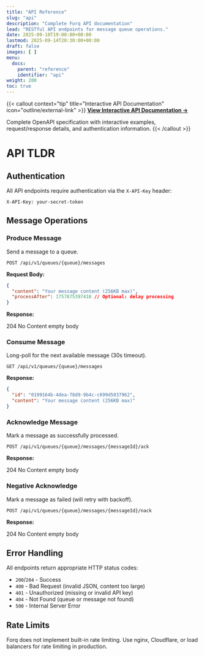 ```yaml
---
title: "API Reference"
slug: "api"
description: "Complete Forq API documentation"
lead: "RESTful API endpoints for message queue operations."
date: 2025-09-10T19:00:00+00:00
lastmod: 2025-09-14T20:30:00+00:00
draft: false
images: [ ]
menu:
  docs:
    parent: "reference"
    identifier: "api"
weight: 200
toc: true
---
```


{{< callout context="tip" title="Interactive API Documentation" icon="outline/external-link" >}}
**[View Interactive API Documentation →](/documentation-portal/api/)**

Complete OpenAPI specification with interactive examples, request/response details, and authentication information.
{{< /callout >}}

# API TLDR

## Authentication

All API endpoints require authentication via the `X-API-Key` header:

```http
X-API-Key: your-secret-token
```

## Message Operations

### Produce Message

Send a message to a queue.

```http
POST /api/v1/queues/{queue}/messages
```

**Request Body:**

```json
{
  "content": "Your message content (256KB max)",
  "processAfter": 1757875397418 // Optional: delay processing
}
```

**Response:**

204 No Content empty body

### Consume Message

Long-poll for the next available message (30s timeout).

```http
GET /api/v1/queues/{queue}/messages
```

**Response:**

```json
{
  "id": "0199164b-4dea-78d9-9b4c-c699d5037962",
  "content": "Your message content (256KB max)"
}
```

### Acknowledge Message

Mark a message as successfully processed.

```http
POST /api/v1/queues/{queue}/messages/{messageId}/ack
```

**Response:**

204 No Content empty body

### Negative Acknowledge

Mark a message as failed (will retry with backoff).

```http
POST /api/v1/queues/{queue}/messages/{messageId}/nack
```

**Response:**

204 No Content empty body

## Error Handling

All endpoints return appropriate HTTP status codes:

- `200`/`204` - Success
- `400`       - Bad Request (invalid JSON, content too large)
- `401`       - Unauthorized (missing or invalid API key)
- `404`       - Not Found (queue or message not found)
- `500`       - Internal Server Error

## Rate Limits

Forq does not implement built-in rate limiting. Use nginx, Cloudflare, or load balancers for rate limiting in production.